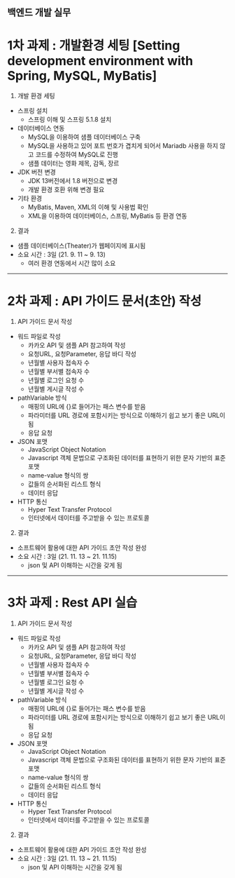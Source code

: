 백엔드 개발 실무
---------------------------------------------------------------------------------------------------
# 1차 과제 : 개발환경 세팅 [Setting development environment with Spring, MySQL, MyBatis]

1. 개발 환경 세팅
+ 스프링 설치
  + 스프링 이해 및 스프링 5.1.8 설치
+ 데이터베이스 연동
  + MySQL을 이용하여 샘플 데이터베이스 구축
  + MySQL을 사용하고 있어 포트 번호가 겹치게 되어서 Mariadb 사용을 하지 않고 코드를 수정하여 MySQL로 진행
  + 샘플 데이터는 영화 제목, 감독, 장르
+ JDK 버전 변경
  + JDK 13버전에서 1.8 버전으로 변경
  + 개발 환경 호환 위해 변경 필요
+ 기타 환경
  + MyBatis, Maven, XML의 이해 및 사용법 확인
  + XML을 이용하여 데이터베이스, 스프링, MyBatis 등 환경 연동

2. 결과
+ 샘플 데이터베이스(Theater)가 웹페이지에 표시됨
+ 소요 시간 : 3일 (21. 9. 11 ~ 9. 13)
  + 여러 환경 연동에서 시간 많이 소요
---------------------------------------------------------------------------------------------------
# 2차 과제 : API 가이드 문서(초안) 작성
1. API 가이드 문서 작성
+ 워드 파일로 작성
  + 카카오 API 및 샘플 API 참고하여 작성
  + 요청URL, 요청Parameter, 응답 바디 작성
  + 년월별 사용자 접속자 수
  + 년월별 부서별 접속자 수
  + 년월별 로그인 요청 수
  + 년월별 게시글 작성 수
+ pathVariable 방식
  + 매핑의 URL에 {}로 들어가는 패스 변수를 받음
  + 파라미터를 URL 경로에 포함시키는 방식으로 이해하기 쉽고 보기 좋은 URL이 됨
  + 응답 요청
+ JSON 포맷
  + JavaScript Object Notation
  + Javascript 객체 문법으로 구조화된 데이터를 표현하기 위한 문자 기반의 표준 포맷
  + name-value 형식의 쌍
  + 값들의 순서화된 리스트 형식
  + 데이터 응답
+ HTTP 통신
  + Hyper Text Transfer Protocol
  + 인터넷에서 데이터를 주고받을 수 있는 프로토콜

2. 결과
+ 소프트웨어 활용에 대한 API 가이드 초안 작성 완성
+ 소요 시간 : 3일 (21. 11. 13 ~ 21. 11.15)
  + json 및 API 이해하는 시간을 갖게 됨
---------------------------------------------------------------------------------------------------
# 3차 과제 : Rest API 실습
1. API 가이드 문서 작성
+ 워드 파일로 작성
  + 카카오 API 및 샘플 API 참고하여 작성
  + 요청URL, 요청Parameter, 응답 바디 작성
  + 년월별 사용자 접속자 수
  + 년월별 부서별 접속자 수
  + 년월별 로그인 요청 수
  + 년월별 게시글 작성 수
+ pathVariable 방식
  + 매핑의 URL에 {}로 들어가는 패스 변수를 받음
  + 파라미터를 URL 경로에 포함시키는 방식으로 이해하기 쉽고 보기 좋은 URL이 됨
  + 응답 요청
+ JSON 포맷
  + JavaScript Object Notation
  + Javascript 객체 문법으로 구조화된 데이터를 표현하기 위한 문자 기반의 표준 포맷
  + name-value 형식의 쌍
  + 값들의 순서화된 리스트 형식
  + 데이터 응답
+ HTTP 통신
  + Hyper Text Transfer Protocol
  + 인터넷에서 데이터를 주고받을 수 있는 프로토콜

2. 결과
+ 소프트웨어 활용에 대한 API 가이드 초안 작성 완성
+ 소요 시간 : 3일 (21. 11. 13 ~ 21. 11.15)
  + json 및 API 이해하는 시간을 갖게 됨
